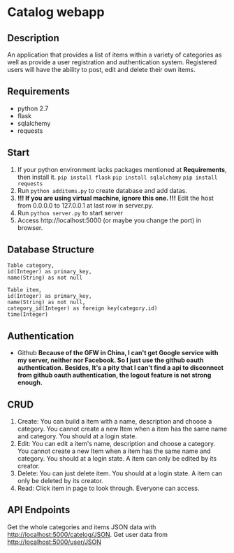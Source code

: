 # Catalog webapp
## Description
An application that provides a list of items within a variety of categories as well as provide a user registration and authentication system. Registered users will have the ability to post, edit and delete their own items.
## Requirements
- python 2.7
- flask
- sqlalchemy
- requests
## Start
1. If your python environment lacks packages mentioned at **Requirements**, then install it.
    `pip install flask`
    `pip install sqlalchemy`
    `pip install requests`
2. Run `python additems.py` to create database and add datas.
2. **!!! If you are using virtual machine, ignore this one. !!!**
    Edit the host from 0.0.0.0 to 127.0.0.1 at last row in server.py.
3. Run `python server.py` to start server
4. Access http://localhost:5000 (or maybe you change the port) in browser.
## Database Structure
    Table category,
    id(Integer) as primary_key,
    name(String) as not null

    Table item,
    id(Integer) as primary_key,
    name(String) as not null,
    category_id(Integer) as foreign key(category.id)
    time(Integer)
## Authentication
- Github
**Because of the GFW in China, I can't get Google service with my server, neither nor Facebook. So I just use the github oauth authentication.**
**Besides, It's a pity that I can't find a api to disconnect from github oauth authentication, the logout feature is not strong enough.**
## CRUD
1. Create: 
    You can build a item with a name, description and choose a category.
    You cannot create a new Item when a item has the same name and category.
    You should at a login state.
2. Edit:
    You can edit a item's name, description and choose a category.
    You cannot create a new Item when a item has the same name and category.
    You should at a login state. A item can only be edited by its creator.
3. Delete:
    You can just delete item.
    You should at a login state. A item can only be deleted by its creator.
4. Read:
    Click item in page to look through.
    Everyone can access.
## API Endpoints
Get the whole categories and items JSON data with [http://localhost:5000/catelog/JSON](http://localhost:5000/catelog/JSON).
Get user data from 
[http://localhost:5000/user/JSON](http://localhost:5000/user/JSON)
    
